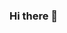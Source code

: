 ### Hi there 👋

<!--
**jamescasia/jamescasia** is a ✨ _special_ ✨ repository because its `README.md` (this file) appears on your GitHub profile.

I am a software developer with experience in creating mobile experiences.

Visit my [portfolio](https://jamescasia.github.io) to learn more about me.
